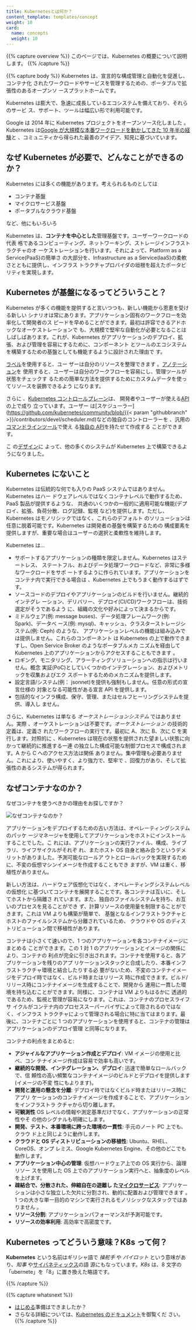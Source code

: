 ```yaml
---
title: Kubernetesとは何か？
content_template: templates/concept
weight: 10
card:
  name: concepts
  weight: 10
---
```


{{% capture overview %}} このページでは、Kubernetes の概要について説明します。
{{% /capture %}}

{{% capture body %}} Kubernetes は、宣言的な構成管理と自動化を促進し、コンテナ化
されたワークロードやサービスを管理するための、ポータブルで拡張性のあるオープンソ
ースプラットホームです。

Kubernetes は膨大で、急速に成長しているエコシステムを備えており、それらのサービ
ス、サポート、ツールは幅広い形で利用可能です。

Google は 2014 年に Kubernetes プロジェクトをオープンソース化しました
。Kubernetes
は[Google が大規模な本番ワークロードを動かしてきた 10 年半の経験](https://research.google.com/pubs/pub43438.html)と
、コミュニティから得られた最善のアイデア、知見に基づいています。

## なぜ Kubernetes が必要で、どんなことができるのか？

Kubernetes には多くの機能があります。考えられるものとしては

- コンテナ基盤
- マイクロサービス基盤
- ポータブルなクラウド基盤

など、他にもいろいろ

Kubernetes は、**コンテナを中心とした**管理基盤です。ユーザーワークロードの代表
格であるコンピューティング、ネットワーキング、ストレージインフラストラクチャのオ
ーケストレーションを行います。それによって、Platform as a Service(PaaS)の簡単さ
の大部分を、Infrastructure as a Service(IaaS)の柔軟さとともに提供し、インフラス
トラクチャプロバイダの垣根を超えたポータビリティを実現します。

## Kubernetes が基盤になるってどういうこと？

Kubernetes が多くの機能を提供すると言いつつも、新しい機能から恩恵を受ける新しい
シナリオは常にあります。アプリケーション固有のワークフローを効率化して開発者のス
ピードを早めることができます。最初は許容できるアドホックなオーケストレーションで
も、大規模で堅牢な自動化が必要となることはしばしばあります。これが、Kubernetes
がアプリケーションのデプロイ、拡張、および管理を容易にするために、コンポーネント
とツールのエコシステムを構築するための基盤としても機能するように設計された理由で
す。

[ラベル](/docs/concepts/overview/working-with-objects/labels/)を使用すると、ユー
ザーは自分のリソースを整理できます
。[アノテーション](/docs/concepts/overview/working-with-objects/annotations/)を
使用すると、ユーザーは自分のワークフローを容易にし、管理ツールが状態をチェックす
るための簡単な方法を提供するためにカスタムデータを使ってリソースを装飾できるよう
になります。

さらに
、[Kubernetes コントロールプレーン](/ja/docs/concepts/overview/components/)は、
開発者やユーザーが使える[API](/docs/reference/using-api/api-overview/)の上で成り
立っています。ユーザー
は[スケジューラー](https://github.com/kubernetes/community/blob/{{< param
"githubbranch" >}}/contributors/devel/scheduler.md)などの独自のコントローラーを
、汎用の[コマンドラインツール](/docs/user-guide/kubectl-overview/)で使え
る[独自の API](/docs/concepts/api-extension/custom-resources/)を持たせて作成する
ことができます。

こ
の[デザイン](https://git.k8s.io/community/contributors/design-proposals/architecture/architecture.md)に
よって、他の多くのシステムが Kubernetes 上で構築できるようになりました。

## Kubernetes にないこと

Kubernetes は伝統的な何でも入りの PaaS システムではありません。Kubernetes はハー
ドウェアレベルではなくコンテナレベルで動作するため、PaaS 製品が提供するような、
共通のいくつかの一般的に適用可能な機能(デプロイ、拡張、負荷分散、ログ記録、監視
など)を提供します。ただし、Kubernetes はモノリシックではなく、これらのデフォルト
のソリューションは任意に脱着可能です。Kubernetes は開発者の基盤を構築するための
構成要素を提供しますが、重要な場合はユーザーの選択と柔軟性を維持します。

Kubernetes は...

- サポートするアプリケーションの種類を限定しません。Kubernetes はステートレス、
  ステートフル、およびデータ処理ワークロードなど、非常に多様なワークロードをサポ
  ートするように作られています。アプリケーションをコンテナ内で実行できる場合は
  、Kubernetes 上でもうまく動作するはずです。
- ソースコードのデプロイやアプリケーションのビルドを行いません。継続的インテグレ
  ーション、デリバリー、デプロイ(CI/CD)ワークフローは、技術選定がそうであるよう
  に、組織の文化や好みによって決まるからです。
- ミドルウェア(例: message buses)、データ処理フレームワーク(例: Spark)、データベ
  ース(例: mysql)、キャッシュ、クラスターストレージシステム(例: Ceph) のような、
  アプリケーションレベルの機能は組み込みでは提供しません。これらのコンポーネント
  は Kubernetes の上で動作できますし、Open Service Broker のようなポータブルメカ
  ニズムを経由して Kubernetes 上のアプリケーションからアクセスすることもできます
  。
- ロギング、モニタリング、アラーティングソリューションへの指示は行いません。概念
  実証(PoC)としていくつかのインテグレーション、およびメトリックを収集およびエク
  スポートするためのメカニズムを提供します。
- 設定言語/システム(例： jsonnet)を提供も強制もしません。任意の形式の宣言仕様の
  対象となる可能性がある宣言 API を提供します。
- 包括的なインフラ構成、保守、管理、またはセルフヒーリングシステムを提供、導入し
  ません。

さらに、Kubernetes は単なる _オーケストレーションシステム_ ではありません。実際
、オーケストレーションは不要です。_オーケストレーション_ の技術的定義は、定義さ
れたワークフローの実行です。最初に A、次に B、次に C を実行します。対照的に
、Kubernetes は現在の状態を提供された望ましい状態に向かって継続的に推進する一連
の独立した構成可能な制御プロセスで構成されます。A から C へのアクセス方法は関係
ありません。集中管理も必要ありません。これにより、使いやすく、より強力で、堅牢で
、回復力があり、そして拡張性のあるシステムが得られます。

## なぜコンテナなのか？

なぜコンテナを使うべきかの理由をお探しですか？

![なぜコンテナなのか？](/images/docs/why_containers.svg)

アプリケーションをデプロイするための古い方法は、オペレーティングシステムのパッケ
ージマネージャを使用してアプリケーションをホストにインストールすることでした。こ
れには、アプリケーションの実行ファイル、構成、ライブラリ、ライフサイクルがそれぞ
れ、またホスト OS 自身と絡み合うというデメリットがありました。予測可能なロールア
ウトとロールバックを実現するために、不変の仮想マシンイメージを作成することもでき
ますが、VM は重く、移植性がありません。

新しい方法は、ハードウェア仮想化ではなく、オペレーティングシステムレベルの仮想化
に基づいてコンテナを展開することです。各コンテナは互いに、そしてホストから隔離さ
れています。また、独自のファイルシステムを持ち、お互いのプロセスを見ることができ
ず、計算リソースの使用量を制限することができます。これは VM よりも構築が簡単で、
基盤となるインフラストラクチャとホストのファイルシステムから分離されているため、
クラウドや OS のディストリビューション間で移植性があります。

コンテナは小さくて速いので、1 つのアプリケーションを各コンテナイメージにまとめる
ことができます。この 1 対 1 のアプリケーションとイメージの関係により、コンテナの
利点が完全に引き出されます。コンテナを使用すると、各アプリケーションを残りのアプ
リケーションスタックと合成したり、本番インフラストラクチャ環境と結合したりする必
要がないため、不変のコンテナイメージをデプロイ時ではなく、ビルド時またはリリース
時に作成できます。ビルド/リリース時にコンテナイメージを生成することで、開発から
運用に一貫した環境を持ち込むことができます。同様に、コンテナは VM よりもはるかに
透過的であるため、監視と管理が容易になります。これは、コンテナのプロセスライフサ
イクルがコンテナ内のプロセススーパーバイザによって隠されるのではなく、インフラス
トラクチャによって管理される場合に特に当てはまります。最後に、コンテナごとに 1
つのアプリケーションを使用すると、コンテナの管理はアプリケーションのデプロイ管理
と同等になります。

コンテナの利点をまとめると:

- **アジャイルなアプリケーション作成とデプロイ**: VM イメージの使用と比べ、コン
  テナイメージ作成は容易で効率も高いです。
- **継続的な開発、インテグレーション、デプロイ**: 迅速で簡単なロールバックで、信
  頼性の高い頻繁なコンテナイメージのビルドとデプロイを提供します(イメージの不変
  性にもよります)。
- **開発と運用の懸念を分離**: デプロイ時ではなくビルド時またはリリース時にアプリ
  ケーションのコンテナイメージを作成することで、アプリケーションをインフラストラ
  クチャから切り離します。
- **可観測性** OS レベルの情報や測定基準だけでなく、アプリケーションの正常性やそ
  の他のシグナルも明確にします。
- **開発、テスト、本番環境に跨った環境の一貫性**: 手元のノート PC 上でも、クラウ
  ド上と同じように動作します。
- **クラウドと OS ディストリビューションの移植性**: Ubuntu、RHEL、CoreOS、オンプ
  レミス、Google Kubernetes Engine、その他のどこでも動作します。
- **アプリケーション中心の管理**: 仮想ハードウェア上での OS 実行から、論理リソー
  スを使用した OS 上でのアプリケーション実行へと、抽象度のレベルを上げます。
- **疎結合で、分散された、伸縮自在の遊離し
  た[マイクロサービス](https://martinfowler.com/articles/microservices.html)**:
  アプリケーションは小さな独立した欠片に分割され、動的に配置および管理できます
  。1 つの大きな単一目的のマシンで実行されるモノリシックなスタックではありません
  。
- **リソース分割**: アプリケーションパフォーマンスが予測可能です。
- **リソースの効率利用**: 高効率で高密度です。

## Kubernetes ってどういう意味？K8s って何？

**Kubernetes** という名前はギリシャ語で _操舵手_ や _パイロット_ という意味があ
り、_知事_
や[サイバネティックス](http://www.etymonline.com/index.php?term=cybernetics)の語
源にもなっています。_K8s_ は、8 文字の「ubernete」を「8」に置き換えた略語です。

{{% /capture %}}

{{% capture whatsnext %}}

- [はじめる](/docs/setup/)準備はできましたか？
- さらなる詳細については、[Kubernetes のドキュメント](/ja/docs/home/)を御覧くだ
  さい。 {{% /capture %}}
